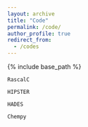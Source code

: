 ```yaml
---
layout: archive
title: "Code"
permalink: /code/
author_profile: true
redirect_from:
  - /codes
---
```


{% include base_path %}

``RascalC``

``HIPSTER``

``HADES``

``Chempy``
